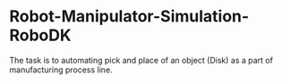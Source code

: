 # Robot-Manipulator-Simulation-RoboDK
The task is to automating pick and place of an object (Disk) as a part of manufacturing process line.
